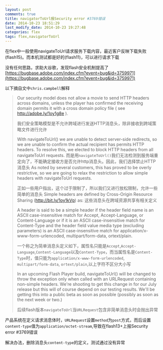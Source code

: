 ```yaml
---
layout: post
comments: true
title: navigatorToUrl报Security error #3769错误 
date: 2014-10-23 18:51:29 
last_modify_date: 2014-10-23 19:27:48 
categories: flex
tags: flex,navigatorToUrl
---
```


在flex中一般使用navigateToUrl请求服务下载内容，最近客户反映下载失败(flash15)。而本机测试都是好的(flash11)，可以进行请求下载

没有任何思路，求助大谷歌，发现flash安全机制提高了[https://bugbase.adobe.com/index.cfm?event=bug&id=3759971](https://bugbase.adobe.com/index.cfm?event=bug&id=3759971)

以下摘自文中`chris.campbell`解释

> Our security model does not allow a movie to send HTTP headers across domains, unless the player has confirmed the receiving domain permits it with a cross domain policy file ( see http://adobe.ly/1oy1g8e ).
> 
> 我们安全策略模型是不允许跨域进行发送HTTP消息头，除非接收到跨域策略文件进行允许
> 
> With navigateToUrl() we are unable to detect server-side redirects, so we are unable to confirm the actual recipient has permits HTTP headers. To resolve this, we elected to block HTTP headers from all navigateToUrl requests.
> 而是用`navigateToUrl()`我们无法检测到服务端重定向了，不能确定接收方是否允许http消息头。因此，我们选择禁止HTTP消息头
> As noted by several customers, this has proved to be overly restrictive, so we are going to relax the restriction to allow simple headers with navigateToUrl requests. 
> 
> 正如一些用户指出，这个过于限制了，所以我们又进行放松限制，允许一些简单的消息头
> Simple headers are defined by Cross-Origin Resource Sharing (http://bit.ly/1oy1kVp) as:
> 这些消息头在跨域资源共享有相关定义
> 
> A header is said to be a simple header if the header field name is an ASCII case-insensitive match for Accept, Accept-Language, or Content-Language or if it is an ASCII case-insensitive match for Content-Type and the header field value media type (excluding parameters) is an ASCII case-insensitive match for application/x-www-form-urlencoded, multipart/form-data, ortext/plain.
> 
> 一个称之为简单消息头定义如下，属性名只能是`Accept`,`Accept-Language`,`Content-Language`以及`Content-Type`，而当属性名是`Content-Type`时，值只能为`application/x-www-form-urlencoded`, `multipart/form-data`, `ortext/plain`,以上字符不区分大小写
> 
> In an upcoming Flash Player build, navigateToUrl() will be changed to throw the exception only when called with an URLRequest containing non-simple headers. We're shooting to get this change in for our July release but this will of course depend on our testing results. We'll be getting this into a public beta as soon as possible (possibly as soon as the next week or two.)
> 
> 后续flash版本`navigateToUrl`当`URLRequest`包含非简单消息头时会抛出异常

产品系统在定义请求消息体时，`URLRequest`设置`method`为`post`方式，而后设置`content-type`值为`application/octet-stream`,导致在flash13+上报Security error #3769错误

解决办法，删除消息头`content-type`的定义，测试通过没有异常





